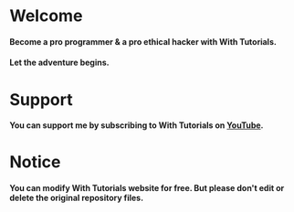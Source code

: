 # Welcome
#### Become a pro programmer & a pro ethical hacker with With Tutorials.
#### Let the adventure begins.

# Support
#### You can support me by subscribing to With Tutorials on [YouTube](https://www.youtube.com/channel/UCH7V6YBdMyICifKflYkNFMQ/featured).

# Notice
#### You can modify With Tutorials website for free. But please don't edit or delete the original repository files.
